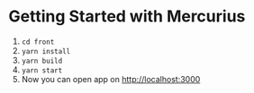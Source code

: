 # Getting Started with Mercurius
1. `cd front`
2. `yarn install `
3. `yarn build`
4. `yarn start`
5. Now you can open app on [http://localhost:3000](http://localhost:3000)